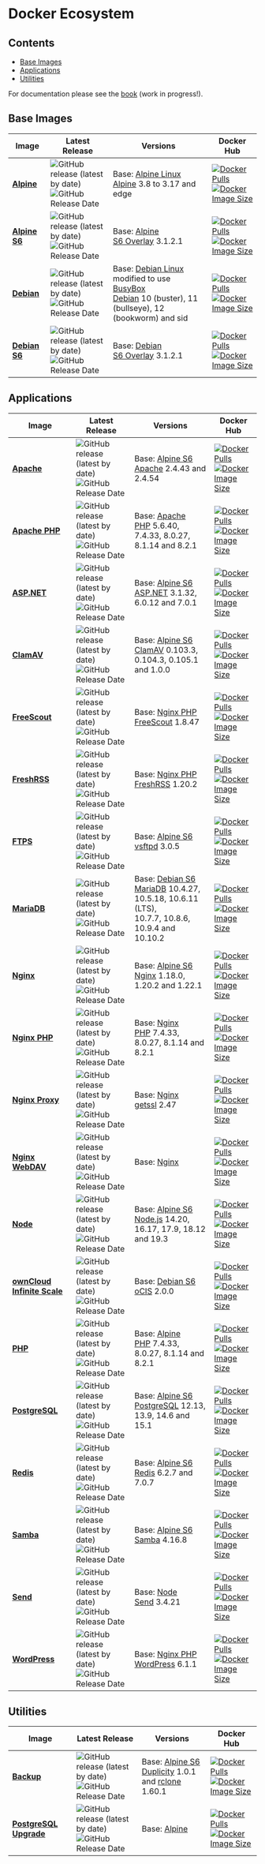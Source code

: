 # Docker Ecosystem

## Contents

- [Base Images](#base-images)
- [Applications](#applications)
- [Utilities](#utilities)

For documentation please see the [book](https://docs.bfren.dev/docker/) (work in progress!).

## Base Images

| Image                                                                 | Latest Release                                                                                                                                                                                                                    | Versions                                                                                                                                                                                                              | Docker Hub                                                                                                                                                                                                                                                                                                                        |
|---------------------------------------------------------------------- | --------------------------------------------------------------------------------------------------------------------------------------------------------------------------------------------------------------------------------- | --------------------------------------------------------------------------------------------------------------------------------------------------------------------------------------------------------------------- | --------------------------------------------------------------------------------------------------------------------------------------------------------------------------------------------------------------------------------------------------------------------------------------------------------------------------------- |
| [**Alpine**](https://github.com/bfren/docker-alpine)                  | ![GitHub release (latest by date)](https://img.shields.io/github/v/release/bfren/docker-alpine?label=version)<br/>![GitHub Release Date](https://img.shields.io/github/release-date/bfren/docker-alpine?label=date)               | Base: [Alpine Linux](https://github.com/alpinelinux/docker-alpine)<br/>[Alpine](https://alpinelinux.org/) 3.8 to 3.17 and edge                                                                                        | [![Docker Pulls](https://img.shields.io/endpoint?url=https%3A%2F%2Fbfren.dev%2Fdocker%2Fpulls%2Falpine)](https://hub.docker.com/r/bfren/alpine)<br/>[![Docker Image Size](https://img.shields.io/endpoint?url=https%3A%2F%2Fbfren.dev%2Fdocker%2Fsize%2Falpine)](https://hub.docker.com/r/bfren/alpine)                           |
| [**Alpine S6**](https://github.com/bfren/docker-alpine-s6)            | ![GitHub release (latest by date)](https://img.shields.io/github/v/release/bfren/docker-alpine-s6?label=version)<br/>![GitHub Release Date](https://img.shields.io/github/release-date/bfren/docker-alpine-s6?label=date)         | Base: [Alpine](https://github.com/bfren/docker-alpine)<br/>[S6 Overlay](https://github.com/just-containers/s6-overlay) 3.1.2.1                                                                                        | [![Docker Pulls](https://img.shields.io/endpoint?url=https%3A%2F%2Fbfren.dev%2Fdocker%2Fpulls%2Falpine-s6)](https://hub.docker.com/r/bfren/alpine-s6)<br/>[![Docker Image Size](https://img.shields.io/endpoint?url=https%3A%2F%2Fbfren.dev%2Fdocker%2Fsize%2Falpine-s6)](https://hub.docker.com/r/bfren/alpine-s6)               |
| [**Debian**](https://github.com/bfren/docker-debian)                  | ![GitHub release (latest by date)](https://img.shields.io/github/v/release/bfren/docker-debian?label=version)<br/>![GitHub Release Date](https://img.shields.io/github/release-date/bfren/docker-debian?label=date)               | Base: [Debian Linux](https://github.com/debuerreotype/docker-debian-artifacts) modified to use [BusyBox](https://busybox.net)<br/>[Debian](https://www.debian.org/) 10 (buster), 11 (bullseye), 12 (bookworm) and sid | [![Docker Pulls](https://img.shields.io/endpoint?url=https%3A%2F%2Fbfren.dev%2Fdocker%2Fpulls%2Fdebian)](https://hub.docker.com/r/bfren/debian)<br/>[![Docker Image Size](https://img.shields.io/endpoint?url=https%3A%2F%2Fbfren.dev%2Fdocker%2Fsize%2Fdebian)](https://hub.docker.com/r/bfren/debian)                           |
| [**Debian S6**](https://github.com/bfren/docker-debian-s6)            | ![GitHub release (latest by date)](https://img.shields.io/github/v/release/bfren/docker-debian-s6?label=version)<br/>![GitHub Release Date](https://img.shields.io/github/release-date/bfren/docker-debian-s6?label=date)         | Base: [Debian](https://github.com/bfren/docker-debian)<br/>[S6 Overlay](https://github.com/just-containers/s6-overlay) 3.1.2.1                                                                                        | [![Docker Pulls](https://img.shields.io/endpoint?url=https%3A%2F%2Fbfren.dev%2Fdocker%2Fpulls%2Fdebian-s6)](https://hub.docker.com/r/bfren/debian-s6)<br/>[![Docker Image Size](https://img.shields.io/endpoint?url=https%3A%2F%2Fbfren.dev%2Fdocker%2Fsize%2Fdebian-s6)](https://hub.docker.com/r/bfren/debian-s6)               |

## Applications

| Image                                                                 | Latest Release                                                                                                                                                                                                                    | Versions                                                                                                                                                                                                              | Docker Hub                                                                                                                                                                                                                                                                                                                        |
|---------------------------------------------------------------------- | --------------------------------------------------------------------------------------------------------------------------------------------------------------------------------------------------------------------------------- | --------------------------------------------------------------------------------------------------------------------------------------------------------------------------------------------------------------------- | --------------------------------------------------------------------------------------------------------------------------------------------------------------------------------------------------------------------------------------------------------------------------------------------------------------------------------- |
| [**Apache**](https://github.com/bfren/docker-apache)                  | ![GitHub release (latest by date)](https://img.shields.io/github/v/release/bfren/docker-apache?label=version)<br/>![GitHub Release Date](https://img.shields.io/github/release-date/bfren/docker-apache?label=date)               | Base: [Alpine S6](https://github.com/bfren/docker-alpine-s6)<br/>[Apache](https://httpd.apache.org/) 2.4.43 and 2.4.54                                                                                                | [![Docker Pulls](https://img.shields.io/endpoint?url=https%3A%2F%2Fbfren.dev%2Fdocker%2Fpulls%2Fapache)](https://hub.docker.com/r/bfren/apache)<br/>[![Docker Image Size](https://img.shields.io/endpoint?url=https%3A%2F%2Fbfren.dev%2Fdocker%2Fsize%2Fapache)](https://hub.docker.com/r/bfren/apache)                           |
| [**Apache PHP**](https://github.com/bfren/docker-apache-php)          | ![GitHub release (latest by date)](https://img.shields.io/github/v/release/bfren/docker-apache-php?label=version)<br/>![GitHub Release Date](https://img.shields.io/github/release-date/bfren/docker-apache-php?label=date)       | Base: [Apache](https://github.com/bfren/docker-apache)<br/>[PHP](https://php.net) 5.6.40, 7.4.33, 8.0.27, 8.1.14 and 8.2.1                                                                                            | [![Docker Pulls](https://img.shields.io/endpoint?url=https%3A%2F%2Fbfren.dev%2Fdocker%2Fpulls%2Fapache-php)](https://hub.docker.com/r/bfren/apache-php)<br/>[![Docker Image Size](https://img.shields.io/endpoint?url=https%3A%2F%2Fbfren.dev%2Fdocker%2Fsize%2Fapache-php)](https://hub.docker.com/r/bfren/apache-php)           |
| [**ASP.NET**](https://github.com/bfren/docker-aspnet)                 | ![GitHub release (latest by date)](https://img.shields.io/github/v/release/bfren/docker-aspnet?label=version)<br/>![GitHub Release Date](https://img.shields.io/github/release-date/bfren/docker-aspnet?label=date)               | Base: [Alpine S6](https://github.com/bfren/docker-alpine-s6)<br/>[ASP.NET](https://dotnet.microsoft.com/apps/aspnet) 3.1.32, 6.0.12 and 7.0.1                                                                         | [![Docker Pulls](https://img.shields.io/endpoint?url=https%3A%2F%2Fbfren.dev%2Fdocker%2Fpulls%2Faspnet)](https://hub.docker.com/r/bfren/aspnet)<br/>[![Docker Image Size](https://img.shields.io/endpoint?url=https%3A%2F%2Fbfren.dev%2Fdocker%2Fsize%2Faspnet)](https://hub.docker.com/r/bfren/aspnet)                           |
| [**ClamAV**](https://github.com/bfren/docker-clamav)                  | ![GitHub release (latest by date)](https://img.shields.io/github/v/release/bfren/docker-clamav?label=version)<br/>![GitHub Release Date](https://img.shields.io/github/release-date/bfren/docker-clamav?label=date)               | Base: [Alpine S6](https://github.com/bfren/docker-alpine-s6)<br/>[ClamAV](https://www.clamav.net) 0.103.3, 0.104.3, 0.105.1 and 1.0.0                                                                                 | [![Docker Pulls](https://img.shields.io/endpoint?url=https%3A%2F%2Fbfren.dev%2Fdocker%2Fpulls%2Fclamav)](https://hub.docker.com/r/bfren/clamav)<br/>[![Docker Image Size](https://img.shields.io/endpoint?url=https%3A%2F%2Fbfren.dev%2Fdocker%2Fsize%2Fclamav)](https://hub.docker.com/r/bfren/clamav)                           |
| [**FreeScout**](https://github.com/bfren/docker-freescout)            | ![GitHub release (latest by date)](https://img.shields.io/github/v/release/bfren/docker-freescout?label=version)<br/>![GitHub Release Date](https://img.shields.io/github/release-date/bfren/docker-freescout?label=date)         | Base: [Nginx PHP](https://github.com/bfren/docker-nginx-php)<br/>[FreeScout](https://freescout.net) 1.8.47                                                                                                            | [![Docker Pulls](https://img.shields.io/endpoint?url=https%3A%2F%2Fbfren.dev%2Fdocker%2Fpulls%2Ffreescout)](https://hub.docker.com/r/bfren/freescout)<br/>[![Docker Image Size](https://img.shields.io/endpoint?url=https%3A%2F%2Fbfren.dev%2Fdocker%2Fsize%2Ffreescout)](https://hub.docker.com/r/bfren/freescout)               |
| [**FreshRSS**](https://github.com/bfren/docker-freshrss)              | ![GitHub release (latest by date)](https://img.shields.io/github/v/release/bfren/docker-freshrss?label=version)<br/>![GitHub Release Date](https://img.shields.io/github/release-date/bfren/docker-freshrss?label=date)           | Base: [Nginx PHP](https://github.com/bfren/docker-nginx-php)<br/>[FreshRSS](https://freshrss.org/) 1.20.2                                                                                                             | [![Docker Pulls](https://img.shields.io/endpoint?url=https%3A%2F%2Fbfren.dev%2Fdocker%2Fpulls%2Ffreshrss)](https://hub.docker.com/r/bfren/freshrss)<br/>[![Docker Image Size](https://img.shields.io/endpoint?url=https%3A%2F%2Fbfren.dev%2Fdocker%2Fsize%2Ffreshrss)](https://hub.docker.com/r/bfren/freshrss)                   |
| [**FTPS**](https://github.com/bfren/docker-ftps)                      | ![GitHub release (latest by date)](https://img.shields.io/github/v/release/bfren/docker-ftps?label=version)<br/>![GitHub Release Date](https://img.shields.io/github/release-date/bfren/docker-ftps?label=date)                   | Base: [Alpine S6](https://github.com/bfren/docker-alpine-s6)<br/>[vsftpd](https://security.appspot.com/vsftpd.html) 3.0.5                                                                                             | [![Docker Pulls](https://img.shields.io/endpoint?url=https%3A%2F%2Fbfren.dev%2Fdocker%2Fpulls%2Fftps)](https://hub.docker.com/r/bfren/ftps)<br/>[![Docker Image Size](https://img.shields.io/endpoint?url=https%3A%2F%2Fbfren.dev%2Fdocker%2Fsize%2Fftps)](https://hub.docker.com/r/bfren/ftps)                                   |
| [**MariaDB**](https://github.com/bfren/docker-mariadb)                | ![GitHub release (latest by date)](https://img.shields.io/github/v/release/bfren/docker-mariadb?label=version)<br/>![GitHub Release Date](https://img.shields.io/github/release-date/bfren/docker-mariadb?label=date)             | Base: [Debian S6](https://github.com/bfren/docker-debian-s6)<br/>[MariaDB](https://mariadb.org) 10.4.27, 10.5.18, 10.6.11 (LTS),<br/>10.7.7, 10.8.6, 10.9.4 and 10.10.2                                               | [![Docker Pulls](https://img.shields.io/endpoint?url=https%3A%2F%2Fbfren.dev%2Fdocker%2Fpulls%2Fmariadb)](https://hub.docker.com/r/bfren/mariadb)<br/>[![Docker Image Size](https://img.shields.io/endpoint?url=https%3A%2F%2Fbfren.dev%2Fdocker%2Fsize%2Fmariadb)](https://hub.docker.com/r/bfren/mariadb)                       |
| [**Nginx**](https://github.com/bfren/docker-nginx)                    | ![GitHub release (latest by date)](https://img.shields.io/github/v/release/bfren/docker-nginx?label=version)<br/>![GitHub Release Date](https://img.shields.io/github/release-date/bfren/docker-nginx?label=date)                 | Base: [Alpine S6](https://github.com/bfren/docker-alpine-s6)<br/>[Nginx](https://nginx.org/en/) 1.18.0, 1.20.2 and 1.22.1                                                                                             | [![Docker Pulls](https://img.shields.io/endpoint?url=https%3A%2F%2Fbfren.dev%2Fdocker%2Fpulls%2Fnginx)](https://hub.docker.com/r/bfren/nginx)<br/>[![Docker Image Size](https://img.shields.io/endpoint?url=https%3A%2F%2Fbfren.dev%2Fdocker%2Fsize%2Fnginx)](https://hub.docker.com/r/bfren/nginx)                               |
| [**Nginx PHP**](https://github.com/bfren/docker-nginx-php)            | ![GitHub release (latest by date)](https://img.shields.io/github/v/release/bfren/docker-nginx-php?label=version)<br/>![GitHub Release Date](https://img.shields.io/github/release-date/bfren/docker-nginx-php?label=date)         | Base: [Nginx](https://github.com/bfren/docker-nginx)<br/>[PHP](https://php.net) 7.4.33, 8.0.27, 8.1.14 and 8.2.1                                                                                                      | [![Docker Pulls](https://img.shields.io/endpoint?url=https%3A%2F%2Fbfren.dev%2Fdocker%2Fpulls%2Fnginx-php)](https://hub.docker.com/r/bfren/nginx-php)<br/>[![Docker Image Size](https://img.shields.io/endpoint?url=https%3A%2F%2Fbfren.dev%2Fdocker%2Fsize%2Fnginx-php)](https://hub.docker.com/r/bfren/nginx-php)               |
| [**Nginx Proxy**](https://github.com/bfren/docker-nginx-proxy)        | ![GitHub release (latest by date)](https://img.shields.io/github/v/release/bfren/docker-nginx-proxy?label=version)<br/>![GitHub Release Date](https://img.shields.io/github/release-date/bfren/docker-nginx-proxy?label=date)     | Base: [Nginx](https://github.com/bfren/docker-nginx)<br/>[getssl](https://github.com/srvrco/getssl) 2.47                                                                                                              | [![Docker Pulls](https://img.shields.io/endpoint?url=https%3A%2F%2Fbfren.dev%2Fdocker%2Fpulls%2Fnginx-proxy)](https://hub.docker.com/r/bfren/nginx-proxy)<br/>[![Docker Image Size](https://img.shields.io/endpoint?url=https%3A%2F%2Fbfren.dev%2Fdocker%2Fsize%2Fnginx-proxy)](https://hub.docker.com/r/bfren/nginx-proxy)       |
| [**Nginx WebDAV**](https://github.com/bfren/docker-nginx-webdav)      | ![GitHub release (latest by date)](https://img.shields.io/github/v/release/bfren/docker-nginx-webdav?label=version)<br/>![GitHub Release Date](https://img.shields.io/github/release-date/bfren/docker-nginx-webdav?label=date)   | Base: [Nginx](https://github.com/bfren/docker-webdav)                                                                                                                                                                 | [![Docker Pulls](https://img.shields.io/endpoint?url=https%3A%2F%2Fbfren.dev%2Fdocker%2Fpulls%2Fnginx-webdav)](https://hub.docker.com/r/bfren/nginx-webdav)<br/>[![Docker Image Size](https://img.shields.io/endpoint?url=https%3A%2F%2Fbfren.dev%2Fdocker%2Fsize%2Fnginx-webdav)](https://hub.docker.com/r/bfren/nginx-webdav)   |
| [**Node**](https://github.com/bfren/docker-node)                      | ![GitHub release (latest by date)](https://img.shields.io/github/v/release/bfren/docker-node?label=version)<br/>![GitHub Release Date](https://img.shields.io/github/release-date/bfren/docker-node?label=date)                   | Base: [Alpine S6](https://github.com/bfren/docker-alpine-s6)<br/>[Node.js](https://nodejs.org) 14.20, 16.17, 17.9, 18.12 and 19.3                                                                                     | [![Docker Pulls](https://img.shields.io/endpoint?url=https%3A%2F%2Fbfren.dev%2Fdocker%2Fpulls%2Fnode)](https://hub.docker.com/r/bfren/node)<br/>[![Docker Image Size](https://img.shields.io/endpoint?url=https%3A%2F%2Fbfren.dev%2Fdocker%2Fsize%2Fnode)](https://hub.docker.com/r/bfren/node)                                   |
| [**ownCloud Infinite Scale**](https://github.com/bfren/docker-ocis)   | ![GitHub release (latest by date)](https://img.shields.io/github/v/release/bfren/docker-ocis?label=version)<br/>![GitHub Release Date](https://img.shields.io/github/release-date/bfren/docker-ocis?label=date)                   | Base: [Debian S6](https://github.com/bfren/docker-debian-s6)<br/>[oCIS](https://owncloud.dev/ocis/) 2.0.0                                                                                                             | [![Docker Pulls](https://img.shields.io/endpoint?url=https%3A%2F%2Fbfren.dev%2Fdocker%2Fpulls%2Focis)](https://hub.docker.com/r/bfren/ocis)<br/>[![Docker Image Size](https://img.shields.io/endpoint?url=https%3A%2F%2Fbfren.dev%2Fdocker%2Fsize%2Focis)](https://hub.docker.com/r/bfren/ocis)                                   |
| [**PHP**](https://github.com/bfren/docker-php)                        | ![GitHub release (latest by date)](https://img.shields.io/github/v/release/bfren/docker-php?label=version)<br/>![GitHub Release Date](https://img.shields.io/github/release-date/bfren/docker-php?label=date)                     | Base: [Alpine](https://github.com/bfren/docker-alpine)<br/>[PHP](https://php.net) 7.4.33, 8.0.27, 8.1.14 and 8.2.1                                                                                                    | [![Docker Pulls](https://img.shields.io/endpoint?url=https%3A%2F%2Fbfren.dev%2Fdocker%2Fpulls%2Fphp)](https://hub.docker.com/r/bfren/php)<br/>[![Docker Image Size](https://img.shields.io/endpoint?url=https%3A%2F%2Fbfren.dev%2Fdocker%2Fsize%2Fphp)](https://hub.docker.com/r/bfren/php)                                       |
| [**PostgreSQL**](https://github.com/bfren/docker-postgresql)          | ![GitHub release (latest by date)](https://img.shields.io/github/v/release/bfren/docker-postgresql?label=version)<br/>![GitHub Release Date](https://img.shields.io/github/release-date/bfren/docker-postgresql?label=date)       | Base: [Alpine S6](https://github.com/bfren/docker-postgresql)<br/>[PostgreSQL](https://postgresql.org) 12.13, 13.9, 14.6 and 15.1                                                                                     | [![Docker Pulls](https://img.shields.io/endpoint?url=https%3A%2F%2Fbfren.dev%2Fdocker%2Fpulls%2Fpostgresql)](https://hub.docker.com/r/bfren/postgresql)<br/>[![Docker Image Size](https://img.shields.io/endpoint?url=https%3A%2F%2Fbfren.dev%2Fdocker%2Fsize%2Fpostgresql)](https://hub.docker.com/r/bfren/postgresql)           |
| [**Redis**](https://github.com/bfren/docker-redis)                    | ![GitHub release (latest by date)](https://img.shields.io/github/v/release/bfren/docker-redis?label=version)<br/>![GitHub Release Date](https://img.shields.io/github/release-date/bfren/docker-redis?label=date)                 | Base: [Alpine S6](https://github.com/bfren/docker-alpine-s6)<br/>[Redis](https://redis.io/) 6.2.7 and 7.0.7                                                                                                           | [![Docker Pulls](https://img.shields.io/endpoint?url=https%3A%2F%2Fbfren.dev%2Fdocker%2Fpulls%2Fredis)](https://hub.docker.com/r/bfren/redis)<br/>[![Docker Image Size](https://img.shields.io/endpoint?url=https%3A%2F%2Fbfren.dev%2Fdocker%2Fsize%2Fredis)](https://hub.docker.com/r/bfren/redis)                               |
| [**Samba**](https://github.com/bfren/docker-samba)                    | ![GitHub release (latest by date)](https://img.shields.io/github/v/release/bfren/docker-samba?label=version)<br/>![GitHub Release Date](https://img.shields.io/github/release-date/bfren/docker-samba?label=date)                 | Base: [Alpine S6](https://github.com/bfren/docker-alpine-s6)<br/>[Samba](https://samba.org/) 4.16.8                                                                                                                   | [![Docker Pulls](https://img.shields.io/endpoint?url=https%3A%2F%2Fbfren.dev%2Fdocker%2Fpulls%2Fsamba)](https://hub.docker.com/r/bfren/samba)<br/>[![Docker Image Size](https://img.shields.io/endpoint?url=https%3A%2F%2Fbfren.dev%2Fdocker%2Fsize%2Fsamba)](https://hub.docker.com/r/bfren/samba)                               |
| [**Send**](https://github.com/bfren/docker-send)                      | ![GitHub release (latest by date)](https://img.shields.io/github/v/release/bfren/docker-send?label=version)<br/>![GitHub Release Date](https://img.shields.io/github/release-date/bfren/docker-send?label=date)                   | Base: [Node](https://github.com/bfren/docker-node)<br/>[Send](https://github.com/timvisee/send/) 3.4.21                                                                                                               | [![Docker Pulls](https://img.shields.io/endpoint?url=https%3A%2F%2Fbfren.dev%2Fdocker%2Fpulls%2Fsend)](https://hub.docker.com/r/bfren/send)<br/>[![Docker Image Size](https://img.shields.io/endpoint?url=https%3A%2F%2Fbfren.dev%2Fdocker%2Fsize%2Fsend)](https://hub.docker.com/r/bfren/send)                                   |
| [**WordPress**](https://github.com/bfren/docker-wordpress)            | ![GitHub release (latest by date)](https://img.shields.io/github/v/release/bfren/docker-wordpress?label=version)<br/>![GitHub Release Date](https://img.shields.io/github/release-date/bfren/docker-wordpress?label=date)         | Base: [Nginx PHP](https://github.com/bfren/docker-nginx-php)<br/>[WordPress](https://wordpress.org) 6.1.1                                                                                                             | [![Docker Pulls](https://img.shields.io/endpoint?url=https%3A%2F%2Fbfren.dev%2Fdocker%2Fpulls%2Fwordpress)](https://hub.docker.com/r/bfren/wordpress)<br/>[![Docker Image Size](https://img.shields.io/endpoint?url=https%3A%2F%2Fbfren.dev%2Fdocker%2Fsize%2Fwordpress)](https://hub.docker.com/r/bfren/wordpress)               |

## Utilities

| Image                                                                 | Latest Release                                                                                                                                                                                                                    | Versions                                                                                                                                                                                                              | Docker Hub                                                                                                                                                                                                                                                                                                                        |
|---------------------------------------------------------------------- | --------------------------------------------------------------------------------------------------------------------------------------------------------------------------------------------------------------------------------- | --------------------------------------------------------------------------------------------------------------------------------------------------------------------------------------------------------------------- | --------------------------------------------------------------------------------------------------------------------------------------------------------------------------------------------------------------------------------------------------------------------------------------------------------------------------------- |
| [**Backup**](https://github.com/bfren/docker-backup)                  | ![GitHub release (latest by date)](https://img.shields.io/github/v/release/bfren/docker-backup?label=version)<br/>![GitHub Release Date](https://img.shields.io/github/release-date/bfren/docker-backup?label=date)               | Base: [Alpine S6](https://github.com/bfren/docker-alpine-s6)<br/>[Duplicity](https://duplicity.gitlab.io/) 1.0.1 and [rclone](https://rclone.org/) 1.60.1                                                             | [![Docker Pulls](https://img.shields.io/endpoint?url=https%3A%2F%2Fbfren.dev%2Fdocker%2Fpulls%2Fbackup)](https://hub.docker.com/r/bfren/backup)<br/>[![Docker Image Size](https://img.shields.io/endpoint?url=https%3A%2F%2Fbfren.dev%2Fdocker%2Fsize%2Fbackup)](https://hub.docker.com/r/bfren/backup)                           |
| [**PostgreSQL Upgrade**](https://github.com/bfren/docker-pg-upgrade)  | ![GitHub release (latest by date)](https://img.shields.io/github/v/release/bfren/docker-pg-upgrade?label=version)<br/>![GitHub Release Date](https://img.shields.io/github/release-date/bfren/docker-pg-upgrade?label=date)       | Base: [Alpine](https://github.com/bfren/docker-alpine)                                                                                                                                                                | [![Docker Pulls](https://img.shields.io/endpoint?url=https%3A%2F%2Fbfren.dev%2Fdocker%2Fpulls%2Fpg-upgrade)](https://hub.docker.com/r/bfren/pg-upgrade)<br/>[![Docker Image Size](https://img.shields.io/endpoint?url=https%3A%2F%2Fbfren.dev%2Fdocker%2Fsize%2Fpg-upgrade)](https://hub.docker.com/r/bfren/pg-upgrade)           |
